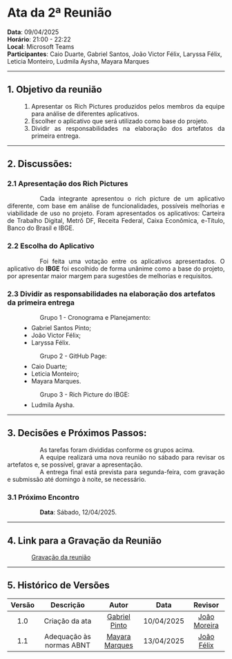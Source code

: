 # Ata da 2ª Reunião

**Data**: 09/04/2025  <br>
**Horário**: 21:00 - 22:22 <br>
**Local**: Microsoft Teams  <br>
**Participantes**: Caio Duarte, Gabriel Santos, João Victor Félix, Laryssa Félix, Leticia Monteiro, Ludmila Aysha, Mayara Marques

---
## 1. Objetivo da reunião
<div style="text-align: justify;">
  <ol style="text-align: justify; padding-left: 4em; margin-top: 1em;">
    <li>Apresentar os Rich Pictures produzidos pelos membros da equipe para análise de diferentes aplicativos.</li>
    <li>Escolher o aplicativo que será utilizado como base do projeto.</li>
    <li>Dividir as responsabilidades na elaboração dos artefatos da primeira entrega.</li>
  </ol>
</div>


---
## 2. Discussões:
### 2.1 Apresentação dos Rich Pictures
<div style="text-align: justify; text-indent: 2cm;">
Cada integrante apresentou o rich picture de um aplicativo diferente, com base em análise de funcionalidades, possíveis melhorias e viabilidade de uso no projeto. Foram apresentados os aplicativos: Carteira de Trabalho Digital, Metrô DF, Receita Federal, Caixa Econômica, e-Título, Banco do Brasil e IBGE.
</div>


### 2.2 Escolha do Aplicativo
<div style="text-align: justify; text-indent: 2cm;">
Foi feita uma votação entre os aplicativos apresentados. O aplicativo do <b>IBGE</b> foi escolhido de forma unânime como a base do projeto, por apresentar maior margem para sugestões de melhorias e requisitos.
</div>


### 2.3 Dividir as responsabilidades na elaboração dos artefatos da primeira entrega

<div style="text-align: justify; text-indent: 2cm;">
  Grupo 1 - Cronograma e Planejamento:
</div>
<ul style="text-align: justify; padding-left: 4em; margin-top: 0.5em;">
  <li>Gabriel Santos Pinto;</li>
  <li>João Victor Félix;</li>
  <li>Laryssa Félix.</li>
</ul>

<div style="text-align: justify; text-indent: 2cm;">
  Grupo 2 - GitHub Page:
</div>
<ul style="text-align: justify; padding-left: 4em; margin-top: 0.5em;">
  <li>Caio Duarte;</li>
  <li>Leticia Monteiro;</li>
  <li>Mayara Marques.</li>
</ul>

<div style="text-align: justify; text-indent: 2cm;">
  Grupo 3 - Rich Picture do IBGE:
</div>
<ul style="text-align: justify; padding-left: 4em; margin-top: 0.5em;">
  <li>Ludmila Aysha.</li>
</ul>

--- 


## 3. Decisões e Próximos Passos:
<div style="text-align: justify; text-indent: 2cm;"> 
As tarefas foram divididas conforme os grupos acima.<br>
<div style="justify; text-indent: 2cm;">A equipe realizará uma nova reunião no sábado para revisar os artefatos e, se possível, gravar a apresentação.<br></div>
<div style="justify; text-indent: 2cm;">A entrega final está prevista para segunda-feira, com gravação e submissão até domingo à noite, se necessário.</div>
</div>

### 3.1 Próximo Encontro
<div style="text-align: justify; text-indent: 2cm;">
<b>Data</b>: Sábado, 12/04/2025.
</div>

---

## 4. Link para a Gravação da Reunião
<div style="text-align: justify; padding-left: 4em; margin-top: 1em;">
<a href="https://youtu.be/oETjGJWuKG8?si=ukcG0WeSFVi2ztAJ&t=1" target="_blank">Gravação da reunião</a>
</div>

---

## 5. Histórico de Versões

| Versão |Descrição     |Autor                                       |Data    |Revisor|
|:-:     | :-:          | :-:                                        | :-:        |:-:|
|1.0     |Criação da ata|[Gabriel Pinto](https://github.com/GabrielSPinto)| 10/04/2025 | [João Moreira](https://github.com/joaofmoreiraa)|
|1.1     |Adequação às normas ABNT|[Mayara Marques](https://github.com/maymarquee)| 13/04/2025 |[João Félix](https://github.com/joaofmoreiraa)|
